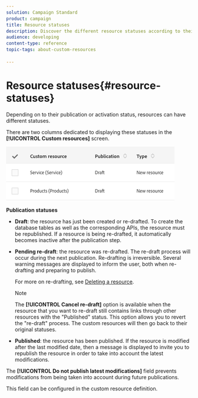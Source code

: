 ```yaml
---
solution: Campaign Standard
product: campaign
title: Resource statuses
description: Discover the different resource statuses according to their publication state.
audience: developing
content-type: reference
topic-tags: about-custom-resources

---
```


# Resource statuses{#resource-statuses}

Depending on to their publication or activation status, resources can have different statuses.

There are two columns dedicated to displaying these statuses in the **[!UICONTROL Custom resources]** screen.

![](assets/schema_colonne_1.png)

**Publication statuses**

* **Draft**: the resource has just been created or re-drafted. To create the database tables as well as the corresponding APIs, the resource must be republished. If a resource is being re-drafted, it automatically becomes inactive after the publication step.
* **Pending re-draft**: the resource was re-drafted. The re-draft process will occur during the next publication. Re-drafting is irreversible. Several warning messages are displayed to inform the user, both when re-drafting and preparing to publish.

  For more on re-drafting, see [Deleting a resource](../../developing/using/deleting-a-resource.md).

  >[!NOTE]
  >
  >The **[!UICONTROL Cancel re-draft]** option is available when the resource that you want to re-draft still contains links through other resources with the "Published" status. This option allows you to revert the "re-draft" process. The custom resources will then go back to their original statuses.

* **Published**: the resource has been published. If the resource is modified after the last modified date, then a message is displayed to invite you to republish the resource in order to take into account the latest modifications.

The **[!UICONTROL Do not publish latest modifications]** field prevents modifications from being taken into account during future publications.

This field can be configured in the custom resource definition.
